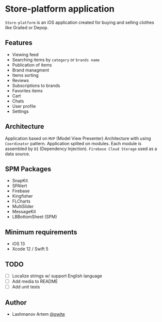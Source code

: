 # Store-platform application

`Store-platform` is an iOS application created for buying and selling clothes like Grailed or Depop.

## Features

- Viewing feed
- Searching items by `category` or `brands name`
- Publication of items
- Brand managment
- Items sorting
- Reviews
- Subscriptions to brands
- Favorites items
- Cart
- Chats
- User profile
- Settings

## Architecture

Application based on `MVP` (Model View Presenter) Architecture with using `Coordinator` pattern. Application splited on modules. Each module is assembled by `DI` (Dependency Injection). `Firebase Cloud Storage` used as a data source.

## SPM Packages

- SnapKit
- SPAlert
- Firebase
- Kingfisher
- FLCharts
- MultiSlider
- MessageKit
- LBBottomSheet (SPM)

## Minimum requirements

- iOS 13
- Xcode 12 / Swift 5

## TODO

- [ ] Localize strings w/ support English language
- [ ] Add media to README
- [ ] Add unit tests

## Author

- Lashmanov Artem [@qwite](https://github.com/qwite)
